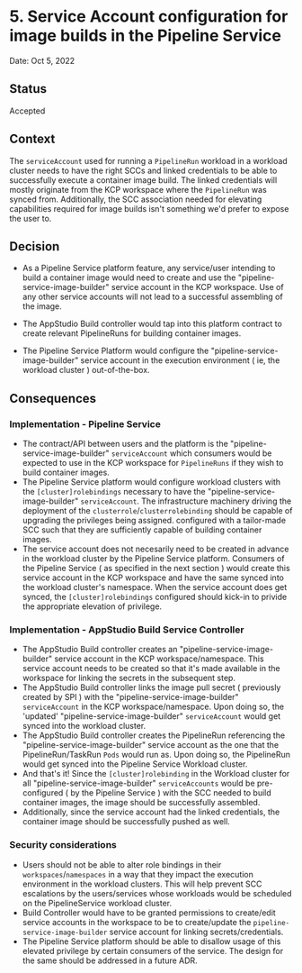 # 5. Service Account configuration for image builds in the Pipeline Service 

Date: Oct 5, 2022

## Status

Accepted

## Context

The `serviceAccount` used for running a `PipelineRun` workload in a workload cluster needs to have the right SCCs and linked credentials to be able to successfully execute a container image build. The linked credentials will mostly originate from the KCP workspace where the `PipelineRun` was synced from.
Additionally, the SCC association needed for elevating capabilities required for image builds isn't something we'd prefer to expose the user to.



## Decision

* As a Pipeline Service platform feature, any service/user intending to build a container image would need to create and use the "pipeline-service-image-builder" service account in the KCP workspace. 
Use of any other service accounts will not lead to a successful assembling of the image.

* The AppStudio Build controller would tap into this platform contract to create relevant PipelineRuns for building container images.

* The Pipeline Service Platform would configure the "pipeline-service-image-builder" service account in the execution environment ( ie, the workload cluster ) out-of-the-box.

## Consequences



### Implementation - Pipeline Service 

* The contract/API between users and the platform is the "pipeline-service-image-builder" `serviceAccount` which consumers would be expected to use in the KCP workspace 
for `PipelineRuns` if they wish to build container images. 
* The Pipeline Service platform would configure workload clusters with the `[cluster]rolebindings` necessary to have the "pipeline-service-image-builder" `serviceAccount`. The infrastructure machinery driving the deployment of the `clusterrole`/`clusterrolebinding` should be capable of upgrading the privileges being assigned.
configured with a tailor-made SCC such that they are sufficiently capable of building container images.
* The service account does not necesarily need to be created in advance in the workload cluster by the Pipeline Service platform. Consumers of the Pipeline Service ( as specified in the next section ) would create this service account in the KCP workspace and have the same synced into the workload cluster's namespace. When the service account does get synced, the `[cluster]rolebindings` configured should kick-in to privide the appropriate elevation of privilege.


### Implementation - AppStudio Build Service Controller

* The AppStudio Build controller creates an "pipeline-service-image-builder" service account in the KCP workspace/namespace. This service account needs to be created so that it's made available in the workspace for linking the secrets in the subsequent step. 
* The AppStudio Build controller links the image pull secret ( previously created by SPI ) with the "pipeline-service-image-builder" `serviceAccount` in the KCP workspace/namespace. Upon doing so, the 'updated' "pipeline-service-image-builder" `serviceAccount` would get synced into the workload cluster.
* The AppStudio Build controller creates the PipelineRun referencing the "pipeline-service-image-builder" service account as the one that the PipelineRun/TaskRun `Pods` would run as. Upon doing so, the PipelineRun would get synced into the Pipeline Service Workload cluster.
* And that's it! Since the `[cluster]rolebinding` in the Workload cluster for all "pipeline-service-image-builder" `serviceAccounts` would be pre-configured ( by the Pipeline Service ) with the SCC needed to build container images, the image should be successfully assembled. 
* Additionally, since the service account had 
the linked credentials, the container image should be successfully pushed as well.


### Security considerations

* Users should not be able to alter role bindings in their `workspaces`/`namespaces` in a way that they impact the execution environment in the workload clusters. This will help prevent SCC escalations by the users/services whose workloads would be scheduled on the PipelineService workload cluster.
* Build Controller would have to be granted permissions to create/edit service accounts in the workspace to be to create/update the `pipeline-service-image-builder` service account for linking secrets/credentials. 
* The Pipeline Service platform should be able to disallow usage of this elevated privilege by certain consumers of the service. The design for the same should be addressed in a future ADR.
